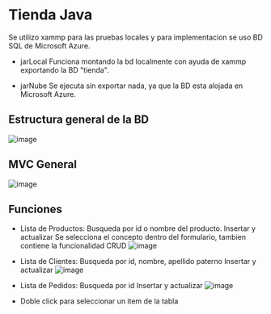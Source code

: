 # Tienda Java
Se utilizo xammp para las pruebas locales
y para implementacion se uso BD SQL de Microsoft Azure.

- jarLocal
Funciona montando la bd localmente con ayuda de xammp
exportando la BD "tienda".

- jarNube
Se ejecuta sin exportar nada, ya que la BD esta alojada en Microsoft Azure.

## Estructura general de la BD
![image](https://user-images.githubusercontent.com/62969243/184046804-805fc1f3-5da8-4d26-9516-ee83435b7e97.png)

## MVC General
![image](https://user-images.githubusercontent.com/62969243/184049766-03ed0b89-c1fd-4176-8d52-7f69a53b6986.png)

## Funciones
- Lista de Productos: 
Busqueda por id o nombre del producto.
Insertar y actualizar
Se selecciona el concepto dentro del formulario, tambien contiene la funcionalidad CRUD
![image](https://user-images.githubusercontent.com/62969243/184026826-cdb1cabb-6580-4bc4-9181-747074373390.png)

- Lista de Clientes: 
Busqueda por id, nombre, apellido paterno
Insertar y actualizar
![image](https://user-images.githubusercontent.com/62969243/184049940-7b68a680-f36e-4b60-997a-b16e7cfd3b59.png)

- Lista de Pedidos: 
Busqueda por id
Insertar y actualizar
![image](https://user-images.githubusercontent.com/62969243/184049983-14015960-0cd0-4ed5-80c2-e47f5314ba0e.png)



- Doble click para seleccionar un item de la tabla

